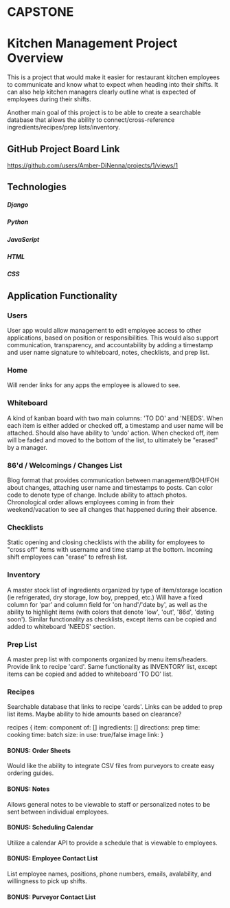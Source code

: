 # CAPSTONE 

# Kitchen Management Project Overview

This is a project that would make it easier for restaurant kitchen employees to communicate and know what to expect when heading into their shifts. It can also help kitchen managers clearly outline what is expected of employees during their shifts. 

Another main goal of this project is to be able to create a searchable database that allows the ability to connect/cross-reference ingredients/recipes/prep lists/inventory.

## GitHub Project Board Link

https://github.com/users/Amber-DiNenna/projects/1/views/1

## Technologies 

##### Django
##### Python
##### JavaScript
##### HTML
##### CSS

## Application Functionality

### Users

User app would allow management to edit employee access to other applications, based on position or responsibilities. This would also support communication, transparency, and accountability by adding a timestamp and user name signature to whiteboard, notes, checklists, and prep list.

### Home

Will render links for any apps the employee is allowed to see. 

### Whiteboard

A kind of kanban board with two main columns: 'TO DO' and 'NEEDS'. When each item is either added or checked off, a timestamp and user name will be attached. Should also have ability to 'undo' action. When checked off, item will be faded and moved to the bottom of the list, to ultimately be "erased" by a manager. 

### 86'd / Welcomings / Changes List

Blog format that provides communication between management/BOH/FOH about changes, attaching user name and timestamps to posts. Can color code to denote type of change. Include ability to attach photos. Chronological order allows employees coming in from their weekend/vacation to see all changes that happened during their absence.

### Checklists

Static opening and closing checklists with the ability for employees to "cross off" items with username and time stamp at the bottom. Incoming shift employees can "erase" to refresh list.

### Inventory

A master stock list of ingredients organized by type of item/storage location (ie refrigerated, dry storage, low boy, prepped, etc.) Will have a fixed column for 'par' and column field for 'on hand'/'date by', as well as the ability to highlight items (with colors that denote 'low', 'out', '86d', 'dating soon'). Similar functionality as checklists, except items can be copied and added to whiteboard 'NEEDS' section.  

### Prep List

A master prep list with components organized by menu items/headers. Provide link to recipe 'card'. Same functionality as INVENTORY list, except items can be copied and added to whiteboard 'TO DO' list.

### Recipes

Searchable database that links to recipe 'cards'. Links can be added to prep list items. Maybe ability to hide amounts based on clearance?

recipes {
   item:
   component of: []
   ingredients: []
   directions:
   prep time:
   cooking time:
   batch size:
   in use: true/false
   image link: 
}

#### BONUS: Order Sheets

Would like the ability to integrate CSV files from purveyors to create easy ordering guides.

#### BONUS: Notes

Allows general notes to be viewable to staff or personalized notes to be sent between individual employees.

#### BONUS: Scheduling Calendar

Utilize a calendar API to provide a schedule that is viewable to employees.

#### BONUS: Employee Contact List

List employee names, positions, phone numbers, emails, avalability, and willingness to pick up shifts.

#### BONUS: Purveyor Contact List
